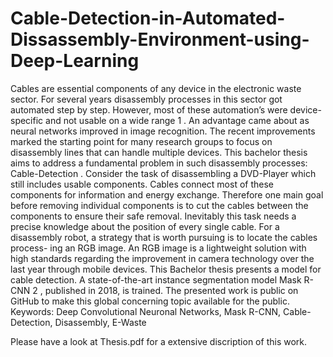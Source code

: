 # Cable-Detection-in-Automated-Dissassembly-Environment-using-Deep-Learning
Cables are essential components of any device in the electronic waste sector. For several years disassembly processes in this sector got automated step by step. However, most of these automation’s were device-specific and not usable on a wide range 1 . An advantage came about as neural networks improved in image recognition. The recent improvements marked the starting point for many research groups to focus on disassembly lines that can handle multiple devices. This bachelor thesis aims to address a fundamental problem in such disassembly processes: Cable-Detection . Consider the task of disassembling a DVD-Player which still includes usable components. Cables connect most of these components for information and energy exchange. Therefore one main goal before removing individual components is to cut the cables between the components to ensure their safe removal. Inevitably this task needs a precise knowledge about the position of every single cable. For a disassembly robot, a strategy that is worth pursuing is to locate the cables process- ing an RGB image. An RGB image is a lightweight solution with high standards regarding the improvement in camera technology over the last year through mobile devices. This Bachelor thesis presents a model for cable detection.  A state-of-the-art instance segmentation model Mask R-CNN 2 , published in 2018, is trained. The presented work is public on GitHub to make this global concerning topic available for the public. Keywords: Deep Convolutional Neuronal Networks, Mask R-CNN, Cable-Detection, Disassembly, E-Waste


Please have a look at Thesis.pdf for a extensive discription of this work. 
